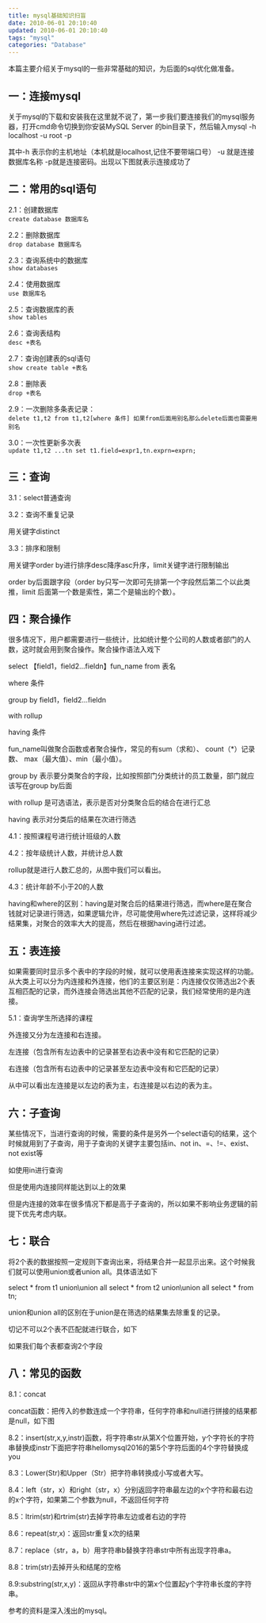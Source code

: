 ```yaml
---
title: mysql基础知识扫盲
date: 2010-06-01 20:10:40
updated: 2010-06-01 20:10:40
tags: "mysql"
categories: "Database"
---
```


本篇主要介绍关于mysql的一些非常基础的知识，为后面的sql优化做准备。

<!-- more -->

## 一：连接mysql

关于mysql的下载和安装我在这里就不说了，第一步我们要连接我们的mysql服务器，打开cmd命令切换到你安装MySQL Server 的bin目录下，然后输入mysql -h localhost -u root -p

其中-h 表示你的主机地址（本机就是localhost,记住不要带端口号） -u 就是连接数据库名称 -p就是连接密码。出现以下图就表示连接成功了

## 二：常用的sql语句

2.1：创建数据库  
`create database 数据库名`

2.2：删除数据库  
`drop database 数据库名`

2.3：查询系统中的数据库  
`show databases`

2.4：使用数据库  
`use 数据库名`

2.5：查询数据库的表  
`show tables`

2.6：查询表结构  
`desc +表名`

2.7：查询创建表的sql语句  
`show create table +表名`

2.8：删除表  
`drop +表名`

2.9：一次删除多条表记录：  
`delete t1,t2 from t1,t2[where 条件] 如果from后面用别名那么delete后面也需要用别名`

3.0：一次性更新多次表  
`update t1,t2 ...tn set t1.field=expr1,tn.exprn=exprn;`

## 三：查询

3.1：select普通查询

3.2：查询不重复记录

用关键字distinct

3.3：排序和限制

用关键字order by进行排序desc降序asc升序，limit关键字进行限制输出

order by后面跟字段（order by只写一次即可先排第一个字段然后第二个以此类推，limit 后面第一个数是索性，第二个是输出的个数）。

## 四：聚合操作

很多情况下，用户都需要进行一些统计，比如统计整个公司的人数或者部门的人数，这时就会用到聚合操作。聚合操作语法入戏下

select 【field1，field2...fieldn】fun_name from 表名

where 条件

group by field1，field2...fieldn

with rollup

having 条件

fun_name叫做聚合函数或者聚合操作，常见的有sum（求和）、 count（*）记录数、 max（最大值）、min（最小值）。

group by 表示要分类聚合的字段，比如按照部门分类统计的员工数量，部门就应该写在group by后面

with rollup 是可选语法，表示是否对分类聚合后的结合在进行汇总

having 表示对分类后的结果在次进行筛选

4.1：按照课程号进行统计班级的人数

4.2：按年级统计人数，并统计总人数

rollup就是进行人数汇总的，从图中我们可以看出。

4.3：统计年龄不小于20的人数

having和where的区别：having是对聚合后的结果进行筛选，而where是在聚合钱就对记录进行筛选，如果逻辑允许，尽可能使用where先过滤记录，这样将减少结果集，对聚合的效率大大的提高，然后在根据having进行过滤。

## 五：表连接

如果需要同时显示多个表中的字段的时候，就可以使用表连接来实现这样的功能。从大类上可以分为内连接和外连接，他们的主要区别是：内连接仅仅筛选出2个表互相匹配的记录，而外连接会筛选出其他不匹配的记录，我们经常使用的是内连接。

5.1：查询学生所选择的课程

外连接又分为左连接和右连接。

左连接（包含所有左边表中的记录甚至右边表中没有和它匹配的记录）

右连接（包含所有右边表中的记录甚至左边表中没有和它匹配的记录）

从中可以看出左连接是以左边的表为主，右连接是以右边的表为主。

## 六：子查询

某些情况下，当进行查询的时候，需要的条件是另外一个select语句的结果，这个时候就用到了子查询，用于子查询的关键字主要包括in、not in、=、!=、exist、not exist等

如使用in进行查询

但是使用内连接同样能达到以上的效果

但是内连接的效率在很多情况下都是高于子查询的，所以如果不影响业务逻辑的前提下优先考虑内联。

## 七：联合

将2个表的数据按照一定规则下查询出来，将结果合并一起显示出来。这个时候我们就可以使用union或者union all。具体语法如下

select * from t1 union\union all select * from t2 union\union all select * from tn;

union和union all的区别在于union是在筛选的结果集去除重复的记录。

切记不可以2个表不匹配就进行联合，如下

如果我们每个表都查询2个字段

## 八：常见的函数

8.1：concat

concat函数：把传入的参数连成一个字符串，任何字符串和null进行拼接的结果都是null，如下图

8.2：insert(str,x,y,instr)函数，将字符串str从第X个位置开始，y个字符长的字符串替换成instr下面把字符串hellomysql2016的第5个字符后面的4个字符替换成you

8.3：Lower(Str)和Upper（Str）把字符串转换成小写或者大写。

8.4：left（str，x）和right（str，x）分别返回字符串最左边的x个字符和最右边的x个字符，如果第二个参数为null，不返回任何字符

8.5：ltrim(str)和rtrim(str)去掉字符串左边或者右边的字符

8.6：repeat(str,x)：返回str重复x次的结果

8.7：replace（str，a，b）用字符串b替换字符串str中所有出现字符串a。

8.8：trim(str)去掉开头和结尾的空格

8.9:substring(str,x,y)：返回从字符串str中的第x个位置起y个字符串长度的字符串。

参考的资料是深入浅出的mysql。
